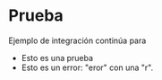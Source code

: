 # Prueba


Ejemplo de integración continúa para

* Esto es una prueba
* Esto es un error:  "eror" con una "r".
